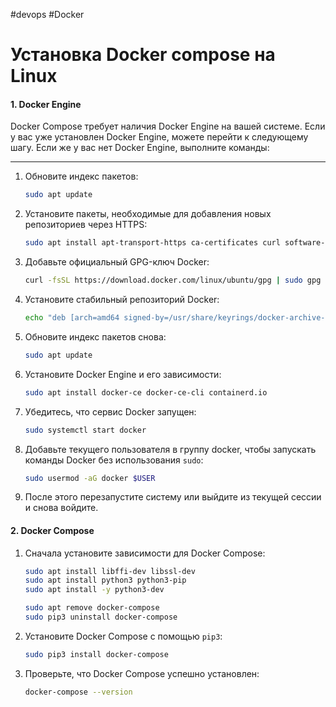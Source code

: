 #devops #Docker 

# Установка Docker compose на Linux

#### 1. **Docker Engine**
Docker Compose требует наличия Docker Engine на вашей системе. 
Если у вас уже установлен Docker Engine, можете перейти к следующему шагу. 
Если же у вас нет Docker Engine, выполните команды:

---
1. Обновите индекс пакетов:
	```bash
	sudo apt update
	```
2. Установите пакеты, необходимые для добавления новых репозиториев через HTTPS:
	```bash
	sudo apt install apt-transport-https ca-certificates curl software-properties-common
	```
3. Добавьте официальный GPG-ключ Docker:
	```bash
	curl -fsSL https://download.docker.com/linux/ubuntu/gpg | sudo gpg --dearmor -o /usr/share/keyrings/docker-archive-keyring.gpg
	```
4. Установите стабильный репозиторий Docker:
	```bash
	echo "deb [arch=amd64 signed-by=/usr/share/keyrings/docker-archive-keyring.gpg] https://download.docker.com/linux/ubuntu $(lsb_release -cs) stable" | sudo tee /etc/apt/sources.list.d/docker.list > /dev/null
	```
5. Обновите индекс пакетов снова:
	```bash
	sudo apt update
	```
6. Установите Docker Engine и его зависимости:
	```bash
	sudo apt install docker-ce docker-ce-cli containerd.io
	```
7. Убедитесь, что сервис Docker запущен:
	```bash
	sudo systemctl start docker
	```
8. Добавьте текущего пользователя в группу docker, чтобы запускать команды Docker без использования `sudo`:
	```bash
	sudo usermod -aG docker $USER
	```
9. После этого перезапустите систему или выйдите из текущей сессии и снова войдите.

#### 2. **Docker Compose**
1. Сначала установите зависимости для Docker Compose:
	```bash
	sudo apt install libffi-dev libssl-dev
	sudo apt install python3 python3-pip
	sudo apt install -y python3-dev
	```
	```bash
	sudo apt remove docker-compose
	sudo pip3 uninstall docker-compose
	```
2. Установите Docker Compose с помощью `pip3`:
	```bash
	sudo pip3 install docker-compose
	```
3. Проверьте, что Docker Compose успешно установлен:
	```bash
	docker-compose --version
	```